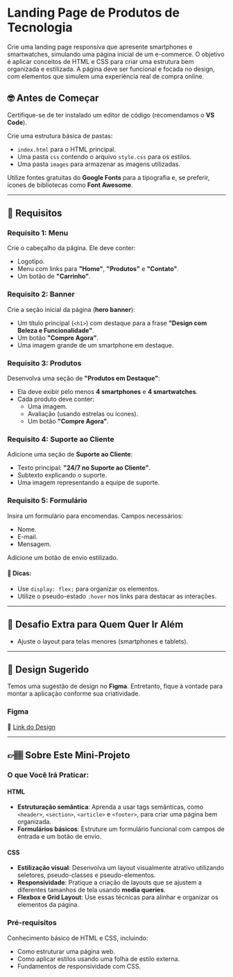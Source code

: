 # Landing Page de Produtos de Tecnologia

Crie uma landing page responsiva que apresente smartphones e smartwatches, simulando uma página inicial de um e-commerce. O objetivo é aplicar conceitos de HTML e CSS para criar uma estrutura bem organizada e estilizada. A página deve ser funcional e focada no design, com elementos que simulem uma experiência real de compra online.

## 🤓 Antes de Começar

Certifique-se de ter instalado um editor de código (recomendamos o **VS Code**).

Crie uma estrutura básica de pastas:

- `index.html` para o HTML principal.
- Uma pasta `css` contendo o arquivo `style.css` para os estilos.
- Uma pasta `images` para armazenar as imagens utilizadas.

Utilize fontes gratuitas do **Google Fonts** para a tipografia e, se preferir, ícones de bibliotecas como **Font Awesome**.

---

## 🔨 Requisitos

### Requisito 1: Menu

Crie o cabeçalho da página. Ele deve conter:

- Logotipo.
- Menu com links para **"Home"**, **"Produtos"** e **"Contato"**.
- Um botão de **"Carrinho"**.

### Requisito 2: Banner

Crie a seção inicial da página (**hero banner**):

- Um título principal (`<h1>`) com destaque para a frase **"Design com Beleza e Funcionalidade"**.
- Um botão **"Compre Agora"**.
- Uma imagem grande de um smartphone em destaque.

### Requisito 3: Produtos

Desenvolva uma seção de **"Produtos em Destaque"**:

- Ela deve exibir pelo menos **4 smartphones** e **4 smartwatches**.
- Cada produto deve conter:
  - Uma imagem.
  - Avaliação (usando estrelas ou ícones).
  - Um botão **"Compre Agora"**.

### Requisito 4: Suporte ao Cliente

Adicione uma seção de **Suporte ao Cliente**:

- Texto principal: **"24/7 no Suporte ao Cliente"**.
- Subtexto explicando o suporte.
- Uma imagem representando a equipe de suporte.

### Requisito 5: Formulário

Insira um formulário para encomendas. Campos necessários:

- Nome.
- E-mail.
- Mensagem.

Adicione um botão de envio estilizado.

#### 👀 Dicas:

- Use `display: flex;` para organizar os elementos.
- Utilize o pseudo-estado `:hover` nos links para destacar as interações.

---

## 🔨 Desafio Extra para Quem Quer Ir Além

- Ajuste o layout para telas menores (smartphones e tablets).

---

## 🎨 Design Sugerido

Temos uma sugestão de design no **Figma**. Entretanto, fique à vontade para montar a aplicação conforme sua criatividade.

### Figma

🔗 [Link do Design](https://www.figma.com/community/file/1446265657290370041)

---

## 👉🏽 Sobre Este Mini-Projeto

### O que Você Irá Praticar:

#### HTML

- **Estruturação semântica**: Aprenda a usar tags semânticas, como `<header>`, `<section>`, `<article>` e `<footer>`, para criar uma página bem organizada.
- **Formulários básicos**: Estruture um formulário funcional com campos de entrada e um botão de envio.

#### CSS

- **Estilização visual**: Desenvolva um layout visualmente atrativo utilizando seletores, pseudo-classes e pseudo-elementos.
- **Responsividade**: Pratique a criação de layouts que se ajustem a diferentes tamanhos de tela usando **media queries**.
- **Flexbox e Grid Layout**: Use essas técnicas para alinhar e organizar os elementos da página.

### Pré-requisitos

Conhecimento básico de HTML e CSS, incluindo:

- Como estruturar uma página web.
- Como aplicar estilos usando uma folha de estilo externa.
- Fundamentos de responsividade com CSS.
